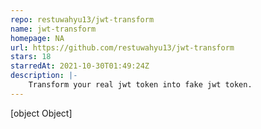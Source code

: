 ```yaml
---
repo: restuwahyu13/jwt-transform
name: jwt-transform
homepage: NA
url: https://github.com/restuwahyu13/jwt-transform
stars: 18
starredAt: 2021-10-30T01:49:24Z
description: |-
    Transform your real jwt token into fake jwt token.
---
```


[object Object]
